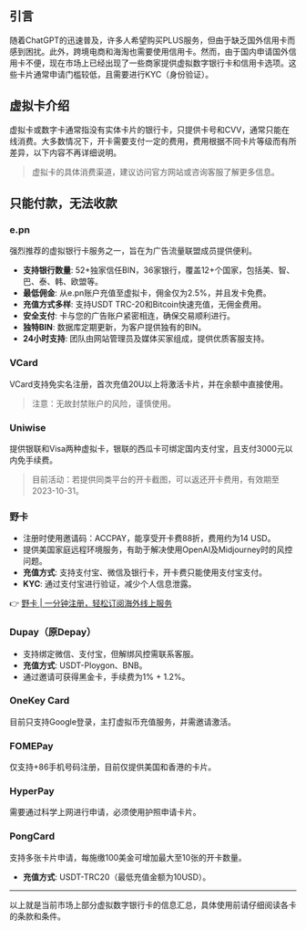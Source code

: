 ## 引言

随着ChatGPT的迅速普及，许多人希望购买PLUS服务，但由于缺乏国外信用卡而感到困扰。此外，跨境电商和海淘也需要使用信用卡。然而，由于国内申请国外信用卡不便，现在市场上已经出现了一些商家提供虚拟数字银行卡和信用卡选项。这些卡片通常申请门槛较低，且需要进行KYC（身份验证）。

## 虚拟卡介绍

虚拟卡或数字卡通常指没有实体卡片的银行卡，只提供卡号和CVV，通常只能在线消费。大多数情况下，开卡需要支付一定的费用，费用根据不同卡片等级而有所差异，以下内容不再详细说明。

> 虚拟卡的具体消费渠道，建议访问官方网站或咨询客服了解更多信息。

## 只能付款，无法收款

### e.pn

强烈推荐的虚拟银行卡服务之一，旨在为广告流量联盟成员提供便利。  
- **支持银行数量**: 52+独家信任BIN，36家银行，覆盖12+个国家，包括美、智、巴、泰、韩、欧盟等。
- **最低佣金**: 从e.pn账户充值至虚拟卡，佣金仅为2.5%，并且发卡免费。
- **充值方式多样**: 支持USDT TRC-20和Bitcoin快速充值，无佣金费用。
- **安全支付**: 卡与您的广告账户紧密相连，确保交易顺利进行。
- **独特BIN**: 数据库定期更新，为客户提供独有的BIN。
- **24小时支持**: 团队由网站管理员及媒体买家组成，提供优质客服支持。

### VCard

VCard支持免实名注册，首次充值20U以上将激活卡片，并在余额中直接使用。  
> 注意：无故封禁账户的风险，谨慎使用。

### Uniwise

提供银联和Visa两种虚拟卡，银联的西瓜卡可绑定国内支付宝，且支付3000元以内免手续费。

> 目前活动：若提供同类平台的开卡截图，可以返还开卡费用，有效期至2023-10-31。

### 野卡

- 注册时使用邀请码：ACCPAY，能享受开卡费88折，费用约为14 USD。  
- 提供美国家庭远程环境服务，有助于解决使用OpenAI及Midjourney时的风控问题。
- **充值方式**: 支持支付宝、微信及银行卡，开卡费只能使用支付宝支付。
- **KYC**: 通过支付宝进行验证，减少个人信息泄露。
  
👉 [野卡 | 一分钟注册，轻松订阅海外线上服务](https://bit.ly/bewildcard)

### Dupay（原Depay）

- 支持绑定微信、支付宝，但解绑风控需联系客服。  
- **充值方式**: USDT-Ploygon、BNB。
- 通过邀请可获得黑金卡，手续费为1% + 1.2%。

### OneKey Card

目前只支持Google登录，主打虚拟币充值服务，并需邀请激活。

### FOMEPay

仅支持+86手机号码注册，目前仅提供美国和香港的卡片。

### HyperPay

需要通过科学上网进行申请，必须使用护照申请卡片。

### PongCard

支持多张卡片申请，每施缴100美金可增加最大至10张的开卡数量。  
- **充值方式**: USDT-TRC20（最低充值金额为10USD）。

---

以上就是当前市场上部分虚拟数字银行卡的信息汇总，具体使用前请仔细阅读各卡的条款和条件。